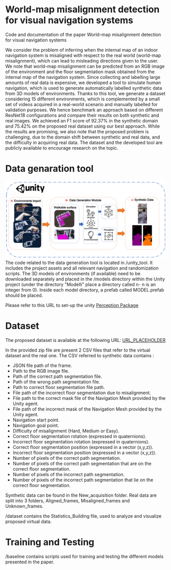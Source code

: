 # World-map misalignment detection for visual navigation systems
Code and documentation of the paper World-map misalignment detection for visual navigation systems

We consider the problem of inferring when the internal map of an indoor navigation system is misaligned with respect to the real world (world-map misalignment), which can lead to misleading directions given to the user. We note that world-map misalignment can be predicted from an RGB image of the environment and the floor segmentation mask obtained from the internal map of the navigation system. Since collecting and labelling large amounts of real data is expensive, we developed a tool to simulate human navigation, which is used to generate automatically labelled synthetic data from 3D models of environments. Thanks to this tool, we generate a dataset considering 15 different environments, which is complemented by a small set of videos acquired in a real-world scenario and manually labelled for validation purposes. We hence benchmark an approach based on different ResNet18 configurations and compare their results on both synthetic and real images. We
achieved an F1 score of 92.37% in the synthetic domain and 75.42% on the proposed real dataset using our best approach. While the results are promising, we also note that the proposed problem is challenging, due to the domain shift between synthetic and real data, and the difficulty in acquiring real data. The dataset and the
developed tool are publicly available to encourage research on the topic.

# Data genaration tool
![PDF Image](images/ToolPPT.jpg)
The code related to the data generation tool is located in /unity_tool. It includes the project assets and all relevant navigation and randomization scripts. The 3D models of environments (if available) need to be downloaded separately and placed in the /models directory within the Unity project (under the directory "Modelli" place a directory called n-<model name> n is an integer from 0). Inside each model directory, a prefab called MODEL.prefab should be placed.

Please refer to this URL to set-up the unity [Perception Package]([https://www.google.com](https://docs.unity3d.com/Packages/com.unity.perception@1.0/manual/index.html))

# Dataset

The proposed dataset is available at the following URL:
[URL_PLACEHOLDER](https://iplab.dmi.unict.it/sharing/misalignment_detection/data.zip)

In the provided zip file are present 2 CSV files that refer to the virtual dataset and the real one.
The CSV referred to synthetic data contains :
- JSON file path of the frame.
- Path to the RGB image file.
- Path of the correct path segmentation file.
- Path of the wrong path segmentation file.
- Path to correct floor segmentation file path.
- File path of the incorrect floor segmentation due to misalignment.
- File path to the correct mask file of the Navigation Mesh provided by the Unity agent.
- File path of the incorrect mask of the Navigation Mesh provided by the Unity agent.
- Navigation start point.
- Navigation goal point.
- Difficulty of misalignment (Hard, Medium or Easy).
- Correct floor segmentation rotation (expressed in quaternions).
- Incorrect floor segmentation rotation (expressed in quaternions).
- Correct floor segmentation position (expressed in a vector (x,y,z)).
- Incorrect floor segmentation position (expressed in a vector (x,y,z)).
- Number of pixels of the correct path segmentation.
- Number of pixels of the correct path segmentation that are on the correct floor segmentation.
- Number of pixels of the incorrect path segmentation.
- Number of pixels of the incorrect path segmentation that lie on the correct floor segmentation.

Synthetic data can be found in the New_acquisition folder.
Real data are split into 3 folders, Aligned_frames, Misaligned_frames and Unknown_frames.


/dataset contains the Statistics_Building file, used to analyze and visualize proposed virtual data.

# Training and Testing

/baseline contains scripts used for training and testing the different models presented in the paper.
